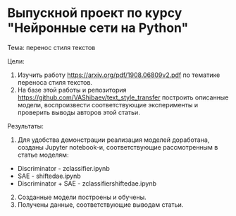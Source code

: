 # Выпускной проект по курсу "Нейронные сети на Python"
Тема: перенос стиля текстов

Цели:
1. Изучить работу https://arxiv.org/pdf/1908.06809v2.pdf по тематике переноса стиля текстов.
2. На базе этой работы и репозитория https://github.com/VAShibaev/text_style_transfer построить описанные модели, воспроизвести соответствующие эксперименты и проверить выводы авторов этой статьи.

Результаты:
1. Для удобства демонстрации реализация моделей доработана, созданы Jupyter notebook-и, соответствующие рассмотренным в статье моделям:
* Discriminator - zclassifier.ipynb
* SAE - shiftedae.ipynb
* Discriminator + SAE - zclassifiershiftedae.ipynb
2. Созданные модели построены и обучены.
3. Получены данные, соответствующие выводам статьи.
